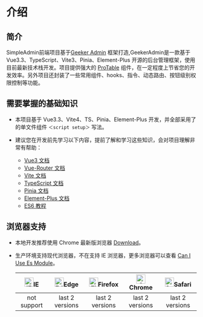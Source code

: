 <!-- 介绍 -->
# 介绍
## 简介
SimpleAdmin前端项目基于[Geeker Admin](https://github.com/HalseySpicy/Geeker-Admin) 框架打造,GeekerAdmin是一款基于 Vue3.3、TypeScript、Vite3、Pinia、Element-Plus 开源的后台管理框架，使用目前最新技术栈开发。项目提供强大的 [ProTable](https://juejin.cn/post/7166068828202336263/#heading-14) 组件，在一定程度上节省您的开发效率。另外项目还封装了一些常用组件、hooks、指令、动态路由、按钮级别权限控制等功能。

## 需要掌握的基础知识

- 本项目基于 Vue3.3、Vite4、TS、Pinia、Element-Plus 开发，并全部采用了的单文件组件 `＜script setup＞` 写法。

- 建议您在开发前先学习以下内容，提前了解和学习这些知识，会对项目理解非常有帮助：
	- [Vue3 文档](https://cn.vuejs.org/guide/introduction.html)
	- [Vue-Router 文档](https://router.vuejs.org/zh/guide/)
	- [Vite 文档](https://cn.vitejs.dev/guide/)
	- [TypeScript 文档](https://www.typescriptlang.org/zh/docs/)
	- [Pinia 文档](https://pinia.web3doc.top/introduction.html)
	- [Element-Plus 文档](https://element-plus.org/zh-CN/component/button.html)
	- [ES6 教程](https://es6.ruanyifeng.com/)

## 浏览器支持

- 本地开发推荐使用 Chrome 最新版浏览器 [Download](https://www.google.com/intl/zh-CN/chrome/)。

- 生产环境支持现代浏览器，不在支持 IE 浏览器，更多浏览器可以查看 [Can I Use Es Module](https://caniuse.com/?search=ESModule)。

	| [<img src="https://raw.githubusercontent.com/alrra/browser-logos/master/src/archive/internet-explorer_9-11/internet-explorer_9-11_48x48.png" alt="IE" width="24px" height="24px"  />](http://godban.github.io/browsers-support-badges/)IE | [<img src="https://raw.githubusercontent.com/alrra/browser-logos/master/src/edge/edge_48x48.png" alt=" Edge" width="24px" height="24px" />](http://godban.github.io/browsers-support-badges/)Edge | [<img src="https://raw.githubusercontent.com/alrra/browser-logos/master/src/firefox/firefox_48x48.png" alt="Firefox" width="24px" height="24px" />](http://godban.github.io/browsers-support-badges/)Firefox | [<img src="https://raw.githubusercontent.com/alrra/browser-logos/master/src/chrome/chrome_48x48.png" alt="Chrome" width="24px" height="24px" />](http://godban.github.io/browsers-support-badges/)Chrome | [<img src="https://raw.githubusercontent.com/alrra/browser-logos/master/src/safari/safari_48x48.png" alt="Safari" width="24px" height="24px" />](http://godban.github.io/browsers-support-badges/)Safari |
  | :---------------------------------------------------------------------------------------------------------------------------------------------------------------------------------------------------------------------------------------: | :-----------------------------------------------------------------------------------------------------------------------------------------------------------------------------------------------: | :----------------------------------------------------------------------------------------------------------------------------------------------------------------------------------------------------------: | :------------------------------------------------------------------------------------------------------------------------------------------------------------------------------------------------------: | :------------------------------------------------------------------------------------------------------------------------------------------------------------------------------------------------------: |
	|                                                                                                                not support                                                                                                                |                                                                                          last 2 versions                                                                                          |                                                                                               last 2 versions                                                                                                |                                                                                             last 2 versions                                                                                              |                                                                                             last 2 versions                                                                                              | 
